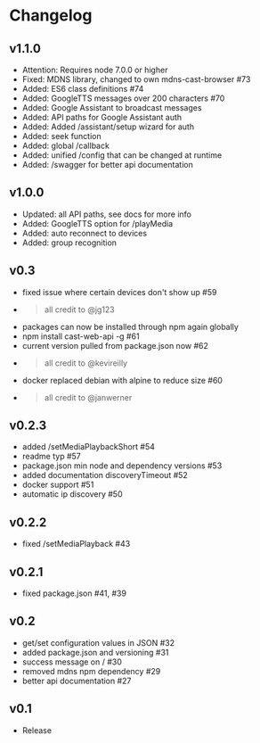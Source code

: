 # Changelog
## v1.1.0
- Attention: Requires node 7.0.0 or higher
- Fixed: MDNS library, changed to own mdns-cast-browser #73
- Added: ES6 class definitions #74
- Added: GoogleTTS messages over 200 characters #70
- Added: Google Assistant to broadcast messages
- Added: API paths for Google Assistant auth
- Added: Added /assistant/setup wizard for auth
- Added: seek function
- Added: global /callback
- Added: unified /config that can be changed at runtime
- Added: /swagger for better api documentation

## v1.0.0
- Updated: all API paths, see docs for more info
- Added: GoogleTTS option for /playMedia
- Added: auto reconnect to devices
- Added: group recognition

## v0.3
- fixed issue where certain devices don't show up #59
- > all credit to @jg123
- packages can now be installed through npm again globally
- npm install cast-web-api -g #61
- current version pulled from package.json now #62
- > all credit to @kevireilly
- docker replaced debian with alpine to reduce size #60
- > all credit to @janwerner

## v0.2.3
- added /setMediaPlaybackShort #54
- readme typ #57
- package.json min node and dependency versions #53
- added documentation discoveryTimeout #52
- docker support #51
- automatic ip discovery #50

## v0.2.2
- fixed /setMediaPlayback #43

## v0.2.1
- fixed package.json #41, #39

## v0.2
- get/set configuration values in JSON #32
- added package.json and versioning #31
- success message on / #30
- removed mdns npm dependency #29
- better api documentation #27

## v0.1
- Release